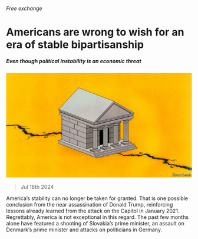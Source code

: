 ###### Free exchange

# Americans are wrong to wish for an era of stable bipartisanship 

##### Even though political instability is an economic threat 

![image](images/20240720_FND000.jpg) 

> Jul 18th 2024 

America’s stability can no longer be taken for granted. That is one possible conclusion from the near assassination of Donald Trump, reinforcing lessons already learned from the attack on the Capitol in January 2021. Regrettably, America is not exceptional in this regard. The past few months alone have featured a shooting of Slovakia’s prime minister, an assault on Denmark’s prime minister and attacks on politicians in Germany.

